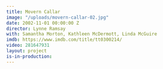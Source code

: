```yaml
---
title: Movern Callar
image: "/uploads/movern-callar-02.jpg"
date: 2002-11-01 00:00:00 Z
director: Lynne Ramsay
with: Samantha Morton, Kathleen McDermott, Linda McGuire 
imdb: https://www.imdb.com/title/tt0300214/
video: 281647931
layout: project
is-in-production: 
---
```


